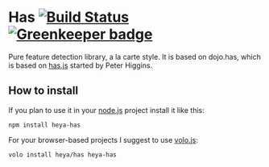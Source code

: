 # Has [![Build Status](https://travis-ci.org/heya/has.png?branch=master)](https://travis-ci.org/heya/has) [![Greenkeeper badge](https://badges.greenkeeper.io/heya/has.svg)](https://greenkeeper.io/)

Pure feature detection library, a la carte style. It is based on dojo.has,
which is based on [has.js](https://github.com/phiggins42/has.js/) started
by Peter Higgins.

## How to install

If you plan to use it in your [node.js](http://nodejs.org) project install it
like this:

```
npm install heya-has
```

For your browser-based projects I suggest to use [volo.js](http://volojs.org):

```
volo install heya/has heya-has
```

